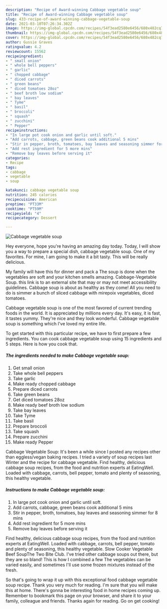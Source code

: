 ```yaml
---
description: "Recipe of Award-winning Cabbage vegetable soup"
title: "Recipe of Award-winning Cabbage vegetable soup"
slug: 433-recipe-of-award-winning-cabbage-vegetable-soup
date: 2021-03-10T07:26:34.302Z
image: https://img-global.cpcdn.com/recipes/54f3ead2580e6456/680x482cq70/cabbage-vegetable-soup-recipe-main-photo.jpg
thumbnail: https://img-global.cpcdn.com/recipes/54f3ead2580e6456/680x482cq70/cabbage-vegetable-soup-recipe-main-photo.jpg
cover: https://img-global.cpcdn.com/recipes/54f3ead2580e6456/680x482cq70/cabbage-vegetable-soup-recipe-main-photo.jpg
author: Gussie Graves
ratingvalue: 4.2
reviewcount: 15562
recipeingredient:
- " small onion"
- " whole bell peppers"
- " garlic"
- " chopped cabbage"
- " diced carrots"
- " green beans"
- " diced tomatoes 28oz"
- " beef broth low sodium"
- " bay leaves"
- " Tyme"
- " basil"
- " broccoli"
- " squash"
- " zucchini"
- " Pepper"
recipeinstructions:
- "In large pot cook onion and garlic until soft."
- "Add carrots, cabbage, green beans cook additional 5 mins"
- "Stir in pepper, broth, tomatoes, bay leaves and seasoning simmer for 8 mins"
- "Add rest ingredient for 5 more mins"
- "Remove bay leaves before serving it"
categories:
- Recipe
tags:
- cabbage
- vegetable
- soup

katakunci: cabbage vegetable soup 
nutrition: 245 calories
recipecuisine: American
preptime: "PT33M"
cooktime: "PT59M"
recipeyield: "4"
recipecategory: Dessert

---
```



![Cabbage vegetable soup](https://img-global.cpcdn.com/recipes/54f3ead2580e6456/680x482cq70/cabbage-vegetable-soup-recipe-main-photo.jpg)

Hey everyone, hope you're having an amazing day today. Today, I will show you a way to prepare a special dish, cabbage vegetable soup. One of my favorites. For mine, I am going to make it a bit tasty. This will be really delicious.

My family will have this for dinner and pack a The soup is done when the vegetables are soft and your kitchen smells amazing. Cabbage-Vegetable Soup. this link is to an external site that may or may not meet accessibility guidelines. Cabbage soup is about as healthy as they come! All you need to do is simmer a bunch of sliced cabbage with mirepoix vegetables, diced tomatoes.

Cabbage vegetable soup is one of the most favored of current trending foods in the world. It is appreciated by millions every day. It's easy, it is fast, it tastes yummy. They're nice and they look wonderful. Cabbage vegetable soup is something which I've loved my entire life.


To get started with this particular recipe, we have to first prepare a few ingredients. You can cook cabbage vegetable soup using 15 ingredients and 5 steps. Here is how you cook that.

<!--inarticleads1-->

##### The ingredients needed to make Cabbage vegetable soup:

1. Get  small onion
1. Take  whole bell peppers
1. Take  garlic
1. Make ready  chopped cabbage
1. Prepare  diced carrots
1. Take  green beans
1. Get  diced tomatoes 28oz
1. Make ready  beef broth low sodium
1. Take  bay leaves
1. Take  Tyme
1. Take  basil
1. Prepare  broccoli
1. Take  squash
1. Prepare  zucchini
1. Make ready  Pepper


Cabbage Vegetable Soup: It&#39;s been a while since I posted any recipes other than eggless/vegan baking recipes. I tried a variety of soup recipes last Winter and the recipe for cabbage vegetable. Find healthy, delicious cabbage soup recipes, from the food and nutrition experts at EatingWell. Loaded with cabbage, carrots, bell pepper, tomato and plenty of seasoning, this healthy vegetable. 

<!--inarticleads2-->

##### Instructions to make Cabbage vegetable soup:

1. In large pot cook onion and garlic until soft.
1. Add carrots, cabbage, green beans cook additional 5 mins
1. Stir in pepper, broth, tomatoes, bay leaves and seasoning simmer for 8 mins
1. Add rest ingredient for 5 more mins
1. Remove bay leaves before serving it


Find healthy, delicious cabbage soup recipes, from the food and nutrition experts at EatingWell. Loaded with cabbage, carrots, bell pepper, tomato and plenty of seasoning, this healthy vegetable. Slow Cooker Vegetable Beef SoupThe Two Bite Club. I&#39;ve tried other cabbage soups out there, but they are so bland! This is how I combined a few The vegetables can be varied easily, and sometimes I&#39;ll use some frozen mixtures instead of the fresh. 

So that's going to wrap it up with this exceptional food cabbage vegetable soup recipe. Thank you very much for reading. I'm sure that you will make this at home. There's gonna be interesting food in home recipes coming up. Remember to bookmark this page on your browser, and share it to your family, colleague and friends. Thanks again for reading. Go on get cooking!
